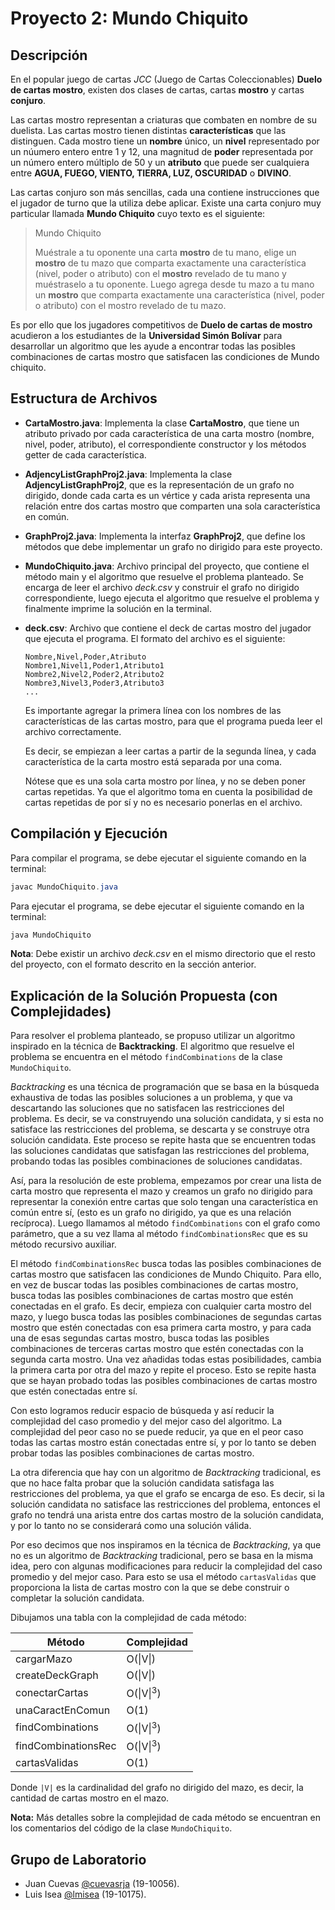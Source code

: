 # Proyecto 2: Mundo Chiquito

## Descripción

En el popular juego de cartas _JCC_ (Juego de Cartas Coleccionables) **Duelo de cartas mostro**, existen dos clases de cartas, cartas **mostro** y cartas **conjuro**.

Las cartas mostro representan a criaturas que combaten en nombre de su duelista. Las cartas mostro tienen distintas **características** que las distinguen. Cada mostro tiene un **nombre** único, un **nivel** representado por un núumero entero entre 1 y 12, una magnitud de **poder** representada por un número entero múltiplo de 50 y un **atributo** que puede ser cualquiera entre **AGUA, FUEGO, VIENTO, TIERRA, LUZ, OSCURIDAD** o **DIVINO**.

Las cartas conjuro son más sencillas, cada una contiene instrucciones que el jugador de turno que la utiliza debe aplicar. Existe una carta conjuro muy particular llamada **Mundo Chiquito** cuyo texto es el siguiente:

> Mundo Chiquito
>
> Muéstrale a tu oponente una carta **mostro** de tu mano, elige un **mostro** de tu mazo que comparta
> exactamente una característica (nivel, poder o atributo) con el **mostro** revelado de tu mano y
> muéstraselo a tu oponente. Luego agrega desde tu mazo a tu mano un **mostro** que comparta
> exactamente una característica (nivel, poder o atributo) con el mostro revelado de tu mazo.

Es por ello que los jugadores competitivos de **Duelo de cartas de mostro** acudieron a los estudiantes de la **Universidad Simón Bolívar** para desarrollar un algoritmo que les ayude a encontrar todas las posibles combinaciones de cartas mostro que satisfacen las condiciones de Mundo chiquito.

## Estructura de Archivos

- **CartaMostro.java**: Implementa la clase **CartaMostro**, que tiene un atributo privado por cada característica de una carta mostro (nombre, nivel, poder, atributo), el correspondiente constructor y los métodos getter de cada característica.
- **AdjencyListGraphProj2.java**: Implementa la clase **AdjencyListGraphProj2**, que es la representación de un grafo no dirigido, donde cada carta es un vértice y cada arista representa una relación entre dos cartas mostro que comparten una sola característica en común.
- **GraphProj2.java**: Implementa la interfaz **GraphProj2**, que define los métodos que debe implementar un grafo no dirigido para este proyecto.
- **MundoChiquito.java**: Archivo principal del proyecto, que contiene el método main y el algoritmo que resuelve el problema planteado. Se encarga de leer el archivo _deck.csv_ y construir el grafo no dirigido correspondiente, luego ejecuta el algoritmo que resuelve el problema y finalmente imprime la solución en la terminal.
- **deck.csv**: Archivo que contiene el deck de cartas mostro del jugador que ejecuta el programa. El formato del archivo es el siguiente:

  ```
  Nombre,Nivel,Poder,Atributo
  Nombre1,Nivel1,Poder1,Atributo1
  Nombre2,Nivel2,Poder2,Atributo2
  Nombre3,Nivel3,Poder3,Atributo3
  ...
  ```

  Es importante agregar la primera línea con los nombres de las características de las cartas mostro, para que el programa pueda leer el archivo correctamente.

  Es decir, se empiezan a leer cartas a partir de la segunda línea, y cada característica de la carta mostro está separada por una coma.

  Nótese que es una sola carta mostro por línea, y no se deben poner cartas repetidas. Ya que el algoritmo toma en cuenta la posibilidad de cartas repetidas de por sí y no es necesario ponerlas en el archivo.

## Compilación y Ejecución

Para compilar el programa, se debe ejecutar el siguiente comando en la terminal:

```java
javac MundoChiquito.java
```

Para ejecutar el programa, se debe ejecutar el siguiente comando en la terminal:

```java
java MundoChiquito
```

**Nota**: Debe existir un archivo _deck.csv_ en el mismo directorio que el resto del proyecto, con el formato descrito en la sección anterior.

## Explicación de la Solución Propuesta (con Complejidades)

Para resolver el problema planteado, se propuso utilizar un algoritmo inspirado en la técnica de **Backtracking**. El algoritmo que resuelve el problema se encuentra en el método `findCombinations` de la clase `MundoChiquito`.

_Backtracking_ es una técnica de programación que se basa en la búsqueda exhaustiva de todas las posibles soluciones a un problema, y que va descartando las soluciones que no satisfacen las restricciones del problema. Es decir, se va construyendo una solución candidata, y si esta no satisface las restricciones del problema, se descarta y se construye otra solución candidata. Este proceso se repite hasta que se encuentren todas las soluciones candidatas que satisfagan las restricciones del problema, probando todas las posibles combinaciones de soluciones candidatas.

Así, para la resolución de este problema, empezamos por crear una lista de carta mostro que representa el mazo y creamos un grafo no dirigido para representar la conexión entre cartas que solo tengan una característica en común entre sí, (esto es un grafo no dirigido, ya que es una relación recíproca). Luego llamamos al método `findCombinations` con el grafo como parámetro, que a su vez llama al método `findCombinationsRec` que es su método recursivo auxiliar.

El método `findCombinationsRec` busca todas las posibles combinaciones de cartas mostro que satisfacen las condiciones de Mundo Chiquito. Para ello, en vez de buscar todas las posibles combinaciones de cartas mostro, busca todas las posibles combinaciones de cartas mostro que estén conectadas en el grafo. Es decir, empieza con cualquier carta mostro del mazo, y luego busca todas las posibles combinaciones de segundas cartas mostro que estén conectadas con esa primera carta mostro, y para cada una de esas segundas cartas mostro, busca todas las posibles combinaciones de terceras cartas mostro que estén conectadas con la segunda carta mostro. Una vez añadidas todas estas posibilidades, cambia la primera carta por otra del mazo y repite el proceso. Esto se repite hasta que se hayan probado todas las posibles combinaciones de cartas mostro que estén conectadas entre sí.

Con esto logramos reducir espacio de búsqueda y así reducir la complejidad del caso promedio y del mejor caso del algoritmo. La complejidad del peor caso no se puede reducir, ya que en el peor caso todas las cartas mostro están conectadas entre sí, y por lo tanto se deben probar todas las posibles combinaciones de cartas mostro.

La otra diferencia que hay con un algoritmo de _Backtracking_ tradicional, es que no hace falta probar que la solución candidata satisfaga las restricciones del problema, ya que el grafo se encarga de eso. Es decir, si la solución candidata no satisface las restricciones del problema, entonces el grafo no tendrá una arista entre dos cartas mostro de la solución candidata, y por lo tanto no se considerará como una solución válida.

Por eso decimos que nos inspiramos en la técnica de _Backtracking_, ya que no es un algoritmo de _Backtracking_ tradicional, pero se basa en la misma idea, pero con algunas modificaciones para reducir la complejidad del caso promedio y del mejor caso. Para esto se usa el método `cartasValidas` que proporciona la lista de cartas mostro con la que se debe construir o completar la solución candidata.

Dibujamos una tabla con la complejidad de cada método:

| Método              | Complejidad          |
| ------------------- | -------------------- |
| cargarMazo          | O(\|V\|)             |
| createDeckGraph     | O(\|V\|)             |
| conectarCartas      | O(\|V\|<sup>3</sup>) |
| unaCaractEnComun    | O(1)                 |
| findCombinations    | O(\|V\|<sup>3</sup>) |
| findCombinationsRec | O(\|V\|<sup>3</sup>) |
| cartasValidas       | O(1)                 |

Donde `|V|` es la cardinalidad del grafo no dirigido del mazo, es decir, la cantidad de cartas mostro en el mazo.

**Nota:** Más detalles sobre la complejidad de cada método se encuentran en los comentarios del código de la clase `MundoChiquito`.

## Grupo de Laboratorio

- Juan Cuevas [@cuevasrja](https://github.com/cuevasrja) (19-10056).
- Luis Isea [@lmisea](https://github.com/lmisea) (19-10175).
